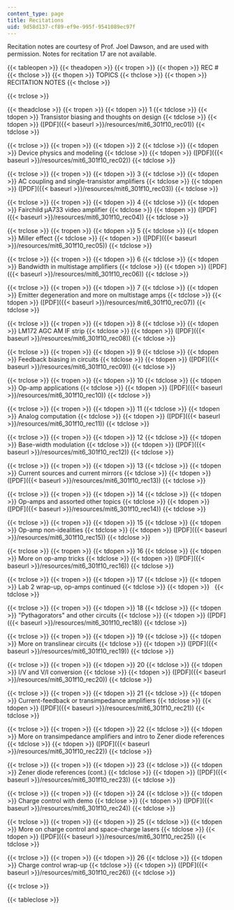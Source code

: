 ```yaml
---
content_type: page
title: Recitations
uid: 9d58d137-cf89-ef9e-995f-9541089ec97f
---
```


Recitation notes are courtesy of Prof. Joel Dawson, and are used with permission. Notes for recitation 17 are not available.

{{< tableopen >}}
{{< theadopen >}}
{{< tropen >}}
{{< thopen >}}
REC #
{{< thclose >}}
{{< thopen >}}
TOPICS
{{< thclose >}}
{{< thopen >}}
RECITATION NOTES
{{< thclose >}}

{{< trclose >}}

{{< theadclose >}}
{{< tropen >}}
{{< tdopen >}}
1
{{< tdclose >}}
{{< tdopen >}}
Transistor biasing and thoughts on design
{{< tdclose >}}
{{< tdopen >}}
([PDF]({{< baseurl >}}/resources/mit6_301f10_rec01))
{{< tdclose >}}

{{< trclose >}}
{{< tropen >}}
{{< tdopen >}}
2
{{< tdclose >}}
{{< tdopen >}}
Device physics and modeling
{{< tdclose >}}
{{< tdopen >}}
([PDF]({{< baseurl >}}/resources/mit6_301f10_rec02))
{{< tdclose >}}

{{< trclose >}}
{{< tropen >}}
{{< tdopen >}}
3
{{< tdclose >}}
{{< tdopen >}}
AC coupling and single-transistor amplifiers
{{< tdclose >}}
{{< tdopen >}}
([PDF]({{< baseurl >}}/resources/mit6_301f10_rec03))
{{< tdclose >}}

{{< trclose >}}
{{< tropen >}}
{{< tdopen >}}
4
{{< tdclose >}}
{{< tdopen >}}
Fairchild µA733 video amplifier
{{< tdclose >}}
{{< tdopen >}}
([PDF]({{< baseurl >}}/resources/mit6_301f10_rec04))
{{< tdclose >}}

{{< trclose >}}
{{< tropen >}}
{{< tdopen >}}
5
{{< tdclose >}}
{{< tdopen >}}
Miller effect
{{< tdclose >}}
{{< tdopen >}}
([PDF]({{< baseurl >}}/resources/mit6_301f10_rec05))
{{< tdclose >}}

{{< trclose >}}
{{< tropen >}}
{{< tdopen >}}
6
{{< tdclose >}}
{{< tdopen >}}
Bandwidth in multistage amplifiers
{{< tdclose >}}
{{< tdopen >}}
([PDF]({{< baseurl >}}/resources/mit6_301f10_rec06))
{{< tdclose >}}

{{< trclose >}}
{{< tropen >}}
{{< tdopen >}}
7
{{< tdclose >}}
{{< tdopen >}}
Emitter degeneration and more on multistage amps
{{< tdclose >}}
{{< tdopen >}}
([PDF]({{< baseurl >}}/resources/mit6_301f10_rec07))
{{< tdclose >}}

{{< trclose >}}
{{< tropen >}}
{{< tdopen >}}
8
{{< tdclose >}}
{{< tdopen >}}
LM172 AGC AM IF strip
{{< tdclose >}}
{{< tdopen >}}
([PDF]({{< baseurl >}}/resources/mit6_301f10_rec08))
{{< tdclose >}}

{{< trclose >}}
{{< tropen >}}
{{< tdopen >}}
9
{{< tdclose >}}
{{< tdopen >}}
Feedback biasing in circuits
{{< tdclose >}}
{{< tdopen >}}
([PDF]({{< baseurl >}}/resources/mit6_301f10_rec09))
{{< tdclose >}}

{{< trclose >}}
{{< tropen >}}
{{< tdopen >}}
10
{{< tdclose >}}
{{< tdopen >}}
Op-amp applications
{{< tdclose >}}
{{< tdopen >}}
([PDF]({{< baseurl >}}/resources/mit6_301f10_rec10))
{{< tdclose >}}

{{< trclose >}}
{{< tropen >}}
{{< tdopen >}}
11
{{< tdclose >}}
{{< tdopen >}}
Analog computation
{{< tdclose >}}
{{< tdopen >}}
([PDF]({{< baseurl >}}/resources/mit6_301f10_rec11))
{{< tdclose >}}

{{< trclose >}}
{{< tropen >}}
{{< tdopen >}}
12
{{< tdclose >}}
{{< tdopen >}}
Base-width modulation
{{< tdclose >}}
{{< tdopen >}}
([PDF]({{< baseurl >}}/resources/mit6_301f10_rec12))
{{< tdclose >}}

{{< trclose >}}
{{< tropen >}}
{{< tdopen >}}
13
{{< tdclose >}}
{{< tdopen >}}
Current sources and current mirrors
{{< tdclose >}}
{{< tdopen >}}
([PDF]({{< baseurl >}}/resources/mit6_301f10_rec13))
{{< tdclose >}}

{{< trclose >}}
{{< tropen >}}
{{< tdopen >}}
14
{{< tdclose >}}
{{< tdopen >}}
Op-amps and assorted other topics
{{< tdclose >}}
{{< tdopen >}}
([PDF]({{< baseurl >}}/resources/mit6_301f10_rec14))
{{< tdclose >}}

{{< trclose >}}
{{< tropen >}}
{{< tdopen >}}
15
{{< tdclose >}}
{{< tdopen >}}
Op-amp non-idealities
{{< tdclose >}}
{{< tdopen >}}
([PDF]({{< baseurl >}}/resources/mit6_301f10_rec15))
{{< tdclose >}}

{{< trclose >}}
{{< tropen >}}
{{< tdopen >}}
16
{{< tdclose >}}
{{< tdopen >}}
More on op-amp tricks
{{< tdclose >}}
{{< tdopen >}}
([PDF]({{< baseurl >}}/resources/mit6_301f10_rec16))
{{< tdclose >}}

{{< trclose >}}
{{< tropen >}}
{{< tdopen >}}
17
{{< tdclose >}}
{{< tdopen >}}
Lab 2 wrap-up, op-amps continued
{{< tdclose >}}
{{< tdopen >}}
 
{{< tdclose >}}

{{< trclose >}}
{{< tropen >}}
{{< tdopen >}}
18
{{< tdclose >}}
{{< tdopen >}}
"Pythagorators" and other circuits
{{< tdclose >}}
{{< tdopen >}}
([PDF]({{< baseurl >}}/resources/mit6_301f10_rec18))
{{< tdclose >}}

{{< trclose >}}
{{< tropen >}}
{{< tdopen >}}
19
{{< tdclose >}}
{{< tdopen >}}
More on translinear circuits
{{< tdclose >}}
{{< tdopen >}}
([PDF]({{< baseurl >}}/resources/mit6_301f10_rec19))
{{< tdclose >}}

{{< trclose >}}
{{< tropen >}}
{{< tdopen >}}
20
{{< tdclose >}}
{{< tdopen >}}
I/V and V/I conversion
{{< tdclose >}}
{{< tdopen >}}
([PDF]({{< baseurl >}}/resources/mit6_301f10_rec20))
{{< tdclose >}}

{{< trclose >}}
{{< tropen >}}
{{< tdopen >}}
21
{{< tdclose >}}
{{< tdopen >}}
Current-feedback or transimpedance amplifiers
{{< tdclose >}}
{{< tdopen >}}
([PDF]({{< baseurl >}}/resources/mit6_301f10_rec21))
{{< tdclose >}}

{{< trclose >}}
{{< tropen >}}
{{< tdopen >}}
22
{{< tdclose >}}
{{< tdopen >}}
More on transimpedance amplifiers and intro to Zener diode references
{{< tdclose >}}
{{< tdopen >}}
([PDF]({{< baseurl >}}/resources/mit6_301f10_rec22))
{{< tdclose >}}

{{< trclose >}}
{{< tropen >}}
{{< tdopen >}}
23
{{< tdclose >}}
{{< tdopen >}}
Zener diode references (cont.)
{{< tdclose >}}
{{< tdopen >}}
([PDF]({{< baseurl >}}/resources/mit6_301f10_rec23))
{{< tdclose >}}

{{< trclose >}}
{{< tropen >}}
{{< tdopen >}}
24
{{< tdclose >}}
{{< tdopen >}}
Charge control with demo
{{< tdclose >}}
{{< tdopen >}}
([PDF]({{< baseurl >}}/resources/mit6_301f10_rec24))
{{< tdclose >}}

{{< trclose >}}
{{< tropen >}}
{{< tdopen >}}
25
{{< tdclose >}}
{{< tdopen >}}
More on charge control and space-charge lasers
{{< tdclose >}}
{{< tdopen >}}
([PDF]({{< baseurl >}}/resources/mit6_301f10_rec25))
{{< tdclose >}}

{{< trclose >}}
{{< tropen >}}
{{< tdopen >}}
26
{{< tdclose >}}
{{< tdopen >}}
Charge control wrap-up
{{< tdclose >}}
{{< tdopen >}}
([PDF]({{< baseurl >}}/resources/mit6_301f10_rec26))
{{< tdclose >}}

{{< trclose >}}

{{< tableclose >}}